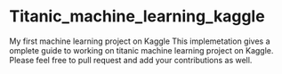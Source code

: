# Titanic_machine_learning_kaggle
My first machine learning project on Kaggle
This implemetation gives a omplete guide to working on titanic machine learning project on Kaggle. Please feel free to pull request and add your contributions as well. 
